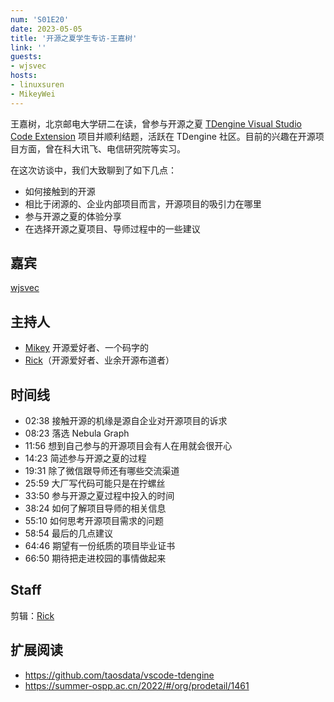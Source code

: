 ```yaml
---
num: 'S01E20'
date: 2023-05-05
title: '开源之夏学生专访-王嘉树'
link: ''
guests:
- wjsvec
hosts:
- linuxsuren
- MikeyWei
---
```


王嘉树，北京邮电大学研二在读，曾参与开源之夏 [TDengine Visual Studio Code Extension](https://github.com/taosdata/vscode-tdengine) 项目并顺利结题，活跃在 TDengine 社区。目前的兴趣在开源项目方面，曾在科大讯飞、电信研究院等实习。

在这次访谈中，我们大致聊到了如下几点：

* 如何接触到的开源
* 相比于闭源的、企业内部项目而言，开源项目的吸引力在哪里
* 参与开源之夏的体验分享
* 在选择开源之夏项目、导师过程中的一些建议

## 嘉宾

[wjsvec](https://github.com/wjsvec)

## 主持人

- [Mikey](https://github.com/MikeyWei) 开源爱好者、一个码字的
- [Rick](https://github.com/linuxsuren)（开源爱好者、业余开源布道者）

## 时间线

* 02:38 接触开源的机缘是源自企业对开源项目的诉求
* 08:23 落选 Nebula Graph
* 11:56 想到自己参与的开源项目会有人在用就会很开心
* 14:23 简述参与开源之夏的过程
* 19:31 除了微信跟导师还有哪些交流渠道
* 25:59 大厂写代码可能只是在拧螺丝
* 33:50 参与开源之夏过程中投入的时间
* 38:24 如何了解项目导师的相关信息
* 55:10 如何思考开源项目需求的问题
* 58:54 最后的几点建议
* 64:46 期望有一份纸质的项目毕业证书
* 66:50 期待把走进校园的事情做起来

## Staff

剪辑：[Rick](https://github.com/linuxsuren)

## 扩展阅读

- https://github.com/taosdata/vscode-tdengine
- https://summer-ospp.ac.cn/2022/#/org/prodetail/1461
